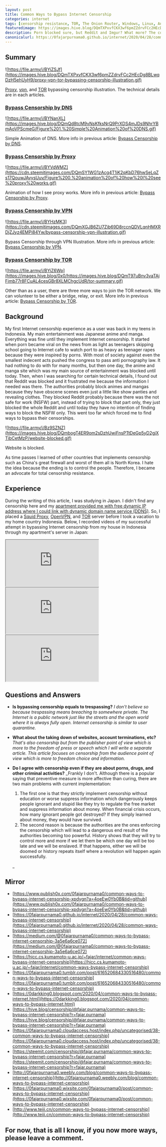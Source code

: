 ```yaml
---
layout: post
title: Common Ways to Bypass Internet Censorship
categories: internet
tags: [censorship resistance, TOR, The Onion Router, Windows, Linux, Android, DNS, proxy, VPN]
featuredimage: https://images.hive.blog/DQmTXPxvfCKX3wf6pmZZdrvFCc2HEcDg8BLwqDzH5ehUyH9/proxy-vpn-tor-bypassing-censorship-illustration.gif
description: Porn blocked sure, but Reddit and Imgur? What more? The common ways I found are by DNS, proxy, VPN, and TOR. Leave a comment if you know anymore.
canonicalurl: https://0fajarpurnama0.github.io/internet/2020/04/28/common-ways-bypass-internet-censorship
---
```


## Summary

![https://file.army/i/BYiZSJf](https://images.hive.blog/DQmTXPxvfCKX3wf6pmZZdrvFCc2HEcDg8BLwqDzH5ehUyH9/proxy-vpn-tor-bypassing-censorship-illustration.gif)

[Proxy](https://0fajarpurnama0.github.io/internet/2020/04/19/bypass-censorship-proxy), [vpn](https://0fajarpurnama0.github.io/internet/2020/04/23/bypass-censorship-vpn), and [TOR](https://0fajarpurnama0.github.io/internet/2020/04/25/bypass-censorship-tor) bypassing censorship illustration. The technical details are in each articles.



### [Bypass Censorship by DNS](https://0fajarpurnama0.github.io/internet/2020/04/18/bypass-censorship-dns)

![https://file.army/i/BYNanXL](https://images.hive.blog/DQmQd8tcM9vNsKfksNrQ9PrXDS4mJDs9NhrYBmAoVPScmeG/Figure%201.%20Simple%20Animation%20of%20DNS.gif)

Simple Animation of DNS. More info in previous article: [Bypass Censorship by DNS](https://0fajarpurnama0.github.io/internet/2020/04/18/bypass-censorship-dns).



### [Bypass Censorship by Proxy](https://0fajarpurnama0.github.io/internet/2020/04/19/bypass-censorship-proxy)

![https://file.army/i/BYVdWMZ](https://cdn.steemitimages.com/DQmSY1WG1zAcg4T1iK2qKbD76hwSeLqZs17QouwJAvysUuv/Figure%200.%20animation%20of%20how%20I%20see%20proxy%20works.gif)

Animation of how I see proxy works. More info in previous article: [Bypass Censorship by Proxy](https://0fajarpurnama0.github.io/internet/2020/04/19/bypass-censorship-proxy).



### [Bypass Censorship by VPN](https://0fajarpurnama0.github.io/internet/2020/04/23/bypass-censorship-vpn)

![https://file.army/i/BYHzMK3](https://cdn.steemitimages.com/DQmXGJB6ZU7Zib69D8rccnQDVLqnHMXRDjZJyz4EMPi84Yw/bypass-censorship-vpn-illustration.gif)

Bypass Censorship through VPN Illustration. More info in previous article: [Bypass Censorship by VPN](https://0fajarpurnama0.github.io/internet/2020/04/22/bypass-censorship-vpn).



### [Bypass Censorship by TOR](https://0fajarpurnama0.github.io/internet/2020/04/25/bypass-censorship-tor)

![https://file.army/i/BYiZ6Wp](https://images.hive.blog/0x0/https://images.hive.blog/DQmT97uBnv3vaTAjFimb77r8FCuAL4cesGBr8XLMChgcUdR/tor-summary.gif)

Other than as a user, there are three more ways to join the TOR network. We can volunteer to be either a bridge, relay, or exit. More info in previous article: [Bypass Censorship by TOR](https://0fajarpurnama0.github.io/internet/2020/04/25/bypass-censorship-tor).



## Background

My first Internet censorship experience as a user was back in my teens in Indonesia. My main entertainment was Japanese anime and manga. Everything was fine until they implement Internet censorship. It started when porn became viral on the news from as light as teenagers skipping school going to Internet cafe to watch port to as heavy as teenager rapes because they were inspired by porns. With most of society against even the smallest indecent acts pushed the congress to pass anti pornography law. It had nothing to do with for many months, but then one day, the anime and manga site which was my main source of entertainment was blocked until today. Then, when I was searching for certain technical details, I found out that Reddit was blocked and it frustrated me because the information I needed was there. The authorities probably block animes and mangas because they have obscene scenes even just a little like show panties and revealing clothes. They blocked Reddit probably because there was the not safe for work (NSFW) part, instead of trying to block that part only, they just blocked the whole Reddit and until today they have no intention of finding ways to block the NSFW only. This went too far which forced me to find ways to bypass their censorships.

![https://file.army/i/Bz9SZNZ](https://images.hive.blog/DQmbogT4ER9om2sDzhUwiFnsPTtDeGp5yD2gjXTibCetMzP/website-blocked.gif)

Website is blocked.



As time passes I learned of other countries that implements censorship such as China's great firewall and worst of them all is North Korea. I hate the idea because the ending is to control the people. Therefore, I became an advocate for total censorship resistance.

## Experience

During the writing of this article, I was studying in Japan. I didn't find any censorship here and my [apartment provided me with free dynamic IP address where I could link with dynamic domain name service (DDNS)](https://lbry.tv/@0fajarpurnama0:e/dynamic-domain-name-service-and-port:c). So, I placed a [Squid Proxy](https://lbry.tv/@0fajarpurnama0:e/installing-basic-squid-proxy-server:c), [OpenVPN](https://lbry.tv/@0fajarpurnama0:e/installing-openvpn-server-ubuntu-18-04:d), and [TOR](https://lbry.tv/@0fajarpurnama0:e/attempting-to-install-tor-relay-on-my:1) server before I took a vacation to my home country Indonesia. Below, I recorded videos of my successful attempt in bypassing Internet censorship from my house in Indonesia through my apartment's server in Japan:

<div class="video-container"><iframe src="https://lbry.tv/$/embed/bypassing-censorship-through-my-setup/453274f03aa85947a81b533d0be0fd280750901d" allowfullscreen=""></iframe></div>

<div class="video-container"><iframe src="https://lbry.tv/$/embed/bypass-censorship-through-my-setup-open/de0b303a4d036377811b85f9b2673f0315c5889d" allowfullscreen=""></iframe></div>

<div class="video-container"><iframe src="https://lbry.tv/$/embed/bypass-censorship-through-my-open-proxy/a497461bbb471e0c88bf838e35cee7804fdaf1b5" allowfullscreen=""></iframe></div>

## Questions and Answers

*   **Is bypassing censorship equals to trespassing?** _I don't believe so because trespassing means breaching to somewhere private. The Internet is a public network just like the streets and the open world where it is always fully open. Internet censorship is similar to user quarantine._
*   **What about the taking down of websites, account terminations, etc?** _That's also censorship but from the publisher point of view which is more to the freedom of press or speech which I will write a separate article. This article focuses on censorship from the audience point of view which is more to freedom choice and information._
*   **Do I agree with censorship even if they are about porns, drugs, and other criminal activities?** _Frankly I don't. Although there is a popular saying that preventive measure is more affective than curing, there are two main problems with current implementation:

    1.  The first one is that they strictly implement censorship without education or worse suppress information which dangerously keeps people ignorant and stupid like they try to regulate the free market and suppress information about money. When financial crisis occurs, how many ignorant people got destroyed? If they simply learned about money, they would have survived.
    2.  The second reason is because the authorities are the ones enforcing the censorship which will lead to a dangerous end result of the authorities becoming too powerful. History shows that they will try to control more and more if we let them be which one day will be too late and we will be enslaved. If that happens, either we will be doomed or history repeats itself where a revolution will happen again successfully.

    _
	
## Mirror

*   [https://www.publish0x.com/0fajarpurnama0/common-ways-to-bypass-internet-censorship-xpdygn?a=4oeEw0Yb0B&tid=github](https://www.publish0x.com/0fajarpurnama0/common-ways-to-bypass-internet-censorship-xpdygn?a=4oeEw0Yb0B&tid=github)
*   [https://0fajarpurnama0.github.io/internet/2020/04/28/common-ways-bypass-internet-censorship](https://0fajarpurnama0.github.io/internet/2020/04/28/common-ways-bypass-internet-censorship)
*   [https://medium.com/@0fajarpurnama0/common-ways-to-bypass-internet-censorship-3a5e6a6ce072](https://medium.com/@0fajarpurnama0/common-ways-to-bypass-internet-censorship-3a5e6a6ce072)
*   [https://hicc.cs.kumamoto-u.ac.jp/~fajar/internet/common-ways-bypass-internet-censorship](https://hicc.cs.kumamoto-u.ac.jp/~fajar/internet/common-ways-bypass-internet-censorship)
*   [https://0fajarpurnama0.tumblr.com/post/616520684330516480/common-ways-to-bypass-internet-censorship](https://0fajarpurnama0.tumblr.com/post/616520684330516480/common-ways-to-bypass-internet-censorship)
*   [https://0darkking0.blogspot.com/2020/04/common-ways-to-bypass-internet.html](https://0darkking0.blogspot.com/2020/04/common-ways-to-bypass-internet.html)
*   [https://hive.blog/censorship/@fajar.purnama/common-ways-to-bypass-internet-censorship?r=fajar.purnama](https://hive.blog/censorship/@fajar.purnama/common-ways-to-bypass-internet-censorship?r=fajar.purnama)
*   [https://0fajarpurnama0.cloudaccess.host/index.php/uncategorised/38-common-ways-to-bypass-internet-censorship](https://0fajarpurnama0.cloudaccess.host/index.php/uncategorised/38-common-ways-to-bypass-internet-censorship)
*   [https://steemit.com/censorship/@fajar.purnama/common-ways-to-bypass-internet-censorship?r=fajar.purnama](https://steemit.com/censorship/@fajar.purnama/common-ways-to-bypass-internet-censorship?r=fajar.purnama)
*   [http://0fajarpurnama0.weebly.com/blog/common-ways-to-bypass-internet-censorship](http://0fajarpurnama0.weebly.com/blog/common-ways-to-bypass-internet-censorship)
*   [https://0fajarpurnama0.wixsite.com/0fajarpurnama0/post/common-ways-to-bypass-internet-censorship](https://0fajarpurnama0.wixsite.com/0fajarpurnama0/post/common-ways-to-bypass-internet-censorship)
*   [http://www.teiii.cn/common-ways-to-bypass-internet-censorship](http://www.teiii.cn/common-ways-to-bypass-internet-censorship)

## For now, that is all I know, if you now more ways, please leave a comment.